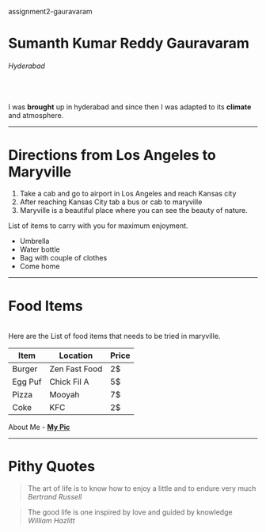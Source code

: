 assignment2-gauravaram

# Sumanth Kumar Reddy Gauravaram

###### Hyderabad
<br><br/>
I was **brought** up in hyderabad and since then I was adapted to its **climate** and atmosphere.

---

# Directions from Los Angeles to Maryville

1. Take a cab and go to airport in Los Angeles and reach Kansas city
2. After reaching Kansas City tab a bus or cab to maryville
3. Maryville is a beautiful place where you can see the beauty of nature.

List of items to carry with you for maximum enjoyment.

* Umbrella
* Water bottle
* Bag with couple of clothes
* Come home

---
# Food Items 
<br>
Here are the List of food items that needs to be tried in maryville.

| Item   | Location      | Price |
|--------| ------------- | ----- |
| Burger | Zen Fast Food | 2$    |
| Egg Puf| Chick Fil A   | 5$    |
| Pizza  | Mooyah        | 7$    |
| Coke   | KFC           | 2$    | 

About Me - **[My Pic](AboutMe.md)**

---
# Pithy Quotes
> The art of life is to know how to enjoy a little and to endure very much *Bertrand Russell*

> The good life is one inspired by love and guided by knowledge *William Hazlitt*